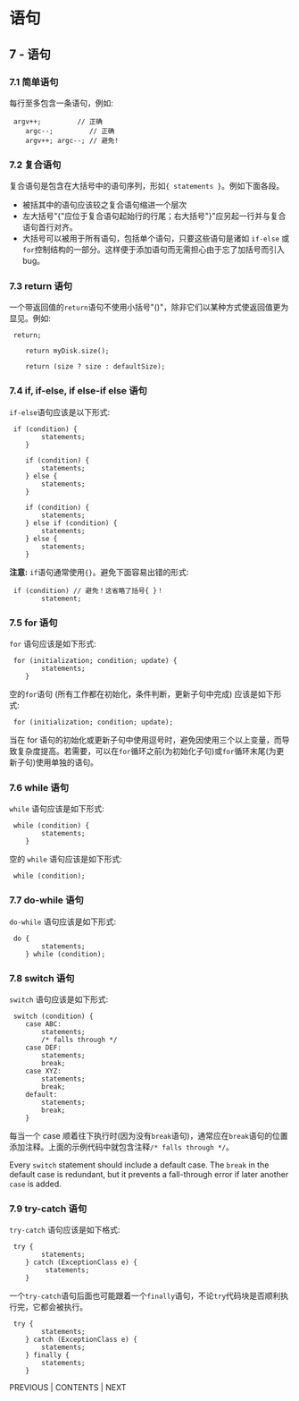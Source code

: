 # 语句

## 7 - 语句

### 7.1 简单语句

每行至多包含一条语句，例如:

```
 argv++;         // 正确
    argc--;         // 正确 
    argv++; argc--; // 避免! 
```

### 7.2 复合语句

复合语句是包含在大括号中的语句序列，形如`{ statements }`。例如下面各段。

*   被括其中的语句应该较之复合语句缩进一个层次
*   左大括号"{"应位于复合语句起始行的行尾；右大括号"}"应另起一行并与复合语句首行对齐。
*   大括号可以被用于所有语句，包括单个语句，只要这些语句是诸如 `if-else` 或 `for`控制结构的一部分。这样便于添加语句而无需担心由于忘了加括号而引入 bug。

### 7.3 return 语句

一个带返回值的`return`语句不使用小括号"()"，除非它们以某种方式使返回值更为显见。例如:

```
 return;

    return myDisk.size();

    return (size ? size : defaultSize); 
```

### 7.4 if, if-else, if else-if else 语句

`if-else`语句应该是以下形式:

```
 if (condition) {
        statements;
    }

    if (condition) {
        statements;
    } else {
        statements;
    }

    if (condition) {
        statements;
    } else if (condition) {
        statements;
    } else {
        statements;
    } 
```

**注意:** `if`语句通常使用`{}`。避免下面容易出错的形式:

```
 if (condition) // 避免！这省略了括号{ }！
        statement; 
```

### 7.5 for 语句

`for` 语句应该是如下形式:

```
 for (initialization; condition; update) {
        statements;
    } 
```

空的`for`语句 (所有工作都在初始化，条件判断，更新子句中完成) 应该是如下形式:

```
 for (initialization; condition; update); 
```

当在 for 语句的初始化或更新子句中使用逗号时，避免因使用三个以上变量，而导致复杂度提高。若需要，可以在`for`循环之前(为初始化子句)或`for`循环末尾(为更新子句)使用单独的语句。

### 7.6 while 语句

`while` 语句应该是如下形式:

```
 while (condition) {
        statements;
    } 
```

空的 `while` 语句应该是如下形式:

```
 while (condition); 
```

### 7.7 do-while 语句

`do-while` 语句应该是如下形式:

```
 do {
        statements;
    } while (condition); 
```

### 7.8 switch 语句

`switch` 语句应该是如下形式:

```
 switch (condition) {
    case ABC:
        statements;
        /* falls through */
    case DEF:
        statements;
        break;
    case XYZ:
        statements;
        break;
    default:
        statements;
        break;
    } 
```

每当一个 case 顺着往下执行时(因为没有`break`语句)，通常应在`break`语句的位置添加注释。上面的示例代码中就包含注释`/* falls through */`。

Every `switch` statement should include a default case. The `break` in the default case is redundant, but it prevents a fall-through error if later another `case` is added.

### 7.9 try-catch 语句

`try-catch` 语句应该是如下格式:

```
 try {
        statements;
    } catch (ExceptionClass e) {
         statements;
    } 
```

一个`try-catch`语句后面也可能跟着一个`finally`语句，不论`try`代码块是否顺利执行完，它都会被执行。

```
 try {
        statements;
    } catch (ExceptionClass e) {
        statements;
    } finally {
        statements;
    } 
```

PREVIOUS | CONTENTS | NEXT